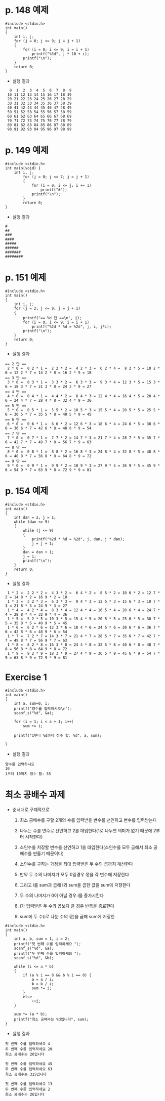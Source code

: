 # p. 148 예제

```
#include <stdio.h>
int main()
{
	int i, j;
	for (j = 0; j <= 9; j = j + 1)
	{
		for (i = 0; i <= 9; i = i + 1)
			printf("%3d", j * 10 + i);
		printf("\n");
	}
	return 0;
}
```


- 실행 결과
```
  0  1  2  3  4  5  6  7  8  9
 10 11 12 13 14 15 16 17 18 19
 20 21 22 23 24 25 26 27 28 29
 30 31 32 33 34 35 36 37 38 39
 40 41 42 43 44 45 46 47 48 49
 50 51 52 53 54 55 56 57 58 59
 60 61 62 63 64 65 66 67 68 69
 70 71 72 73 74 75 76 77 78 79
 80 81 82 83 84 85 86 87 88 89
 90 91 92 93 94 95 96 97 98 99
```

# p. 149 예제
```
#include <stdio.h>
int main(void) {
	int i, j;
		for (j = 0; j <= 7; j = j + 1)
		{
			for (i = 0; i <= j; i += 1)
				printf("#");
			printf("\n");
		}
		return 0;
}
```

- 실행 결과
```
#
##
###
####
#####
######
#######
########
```

# p. 151 예제

```
#include <stdio.h>
int main()
{
	int i, j;
	for (j = 2; j <= 9; j = j + 1)
	{
		printf("== %d 단 ==\n", j);
		for (i = 0; i <= 9; i = i + 1)
			printf("%2d * %d = %2d", j, i, j*i);
		printf("\n");
	}
	return 0;
}
```

- 실행 결과
```
== 2 단 ==
 2 * 0 =  0 2 * 1 =  2 2 * 2 =  4 2 * 3 =  6 2 * 4 =  8 2 * 5 = 10 2 * 6 = 12 2 * 7 = 14 2 * 8 = 16 2 * 9 = 18
== 3 단 ==
 3 * 0 =  0 3 * 1 =  3 3 * 2 =  6 3 * 3 =  9 3 * 4 = 12 3 * 5 = 15 3 * 6 = 18 3 * 7 = 21 3 * 8 = 24 3 * 9 = 27
== 4 단 ==
 4 * 0 =  0 4 * 1 =  4 4 * 2 =  8 4 * 3 = 12 4 * 4 = 16 4 * 5 = 20 4 * 6 = 24 4 * 7 = 28 4 * 8 = 32 4 * 9 = 36
== 5 단 ==
 5 * 0 =  0 5 * 1 =  5 5 * 2 = 10 5 * 3 = 15 5 * 4 = 20 5 * 5 = 25 5 * 6 = 30 5 * 7 = 35 5 * 8 = 40 5 * 9 = 45
== 6 단 ==
 6 * 0 =  0 6 * 1 =  6 6 * 2 = 12 6 * 3 = 18 6 * 4 = 24 6 * 5 = 30 6 * 6 = 36 6 * 7 = 42 6 * 8 = 48 6 * 9 = 54
== 7 단 ==
 7 * 0 =  0 7 * 1 =  7 7 * 2 = 14 7 * 3 = 21 7 * 4 = 28 7 * 5 = 35 7 * 6 = 42 7 * 7 = 49 7 * 8 = 56 7 * 9 = 63
== 8 단 ==
 8 * 0 =  0 8 * 1 =  8 8 * 2 = 16 8 * 3 = 24 8 * 4 = 32 8 * 5 = 40 8 * 6 = 48 8 * 7 = 56 8 * 8 = 64 8 * 9 = 72
== 9 단 ==
 9 * 0 =  0 9 * 1 =  9 9 * 2 = 18 9 * 3 = 27 9 * 4 = 36 9 * 5 = 45 9 * 6 = 54 9 * 7 = 63 9 * 8 = 72 9 * 9 = 81
```


# p. 154 예제

```
#include <stdio.h>
int main()
{
	int dan = 2, j = 1;
	while (dan <= 9)
	{
		while (j <= 9)
		{
			printf("%2d * %d = %2d", j, dan, j * dan);
			j = j + 1;
		}
		dan = dan + 1;
		j = 1;
		printf("\n");
	}
	return 0;
}
```

- 실행 결과
```
 1 * 2 =  2 2 * 2 =  4 3 * 2 =  6 4 * 2 =  8 5 * 2 = 10 6 * 2 = 12 7 * 2 = 14 8 * 2 = 16 9 * 2 = 18
 1 * 3 =  3 2 * 3 =  6 3 * 3 =  9 4 * 3 = 12 5 * 3 = 15 6 * 3 = 18 7 * 3 = 21 8 * 3 = 24 9 * 3 = 27
 1 * 4 =  4 2 * 4 =  8 3 * 4 = 12 4 * 4 = 16 5 * 4 = 20 6 * 4 = 24 7 * 4 = 28 8 * 4 = 32 9 * 4 = 36
 1 * 5 =  5 2 * 5 = 10 3 * 5 = 15 4 * 5 = 20 5 * 5 = 25 6 * 5 = 30 7 * 5 = 35 8 * 5 = 40 9 * 5 = 45
 1 * 6 =  6 2 * 6 = 12 3 * 6 = 18 4 * 6 = 24 5 * 6 = 30 6 * 6 = 36 7 * 6 = 42 8 * 6 = 48 9 * 6 = 54
 1 * 7 =  7 2 * 7 = 14 3 * 7 = 21 4 * 7 = 28 5 * 7 = 35 6 * 7 = 42 7 * 7 = 49 8 * 7 = 56 9 * 7 = 63
 1 * 8 =  8 2 * 8 = 16 3 * 8 = 24 4 * 8 = 32 5 * 8 = 40 6 * 8 = 48 7 * 8 = 56 8 * 8 = 64 9 * 8 = 72
 1 * 9 =  9 2 * 9 = 18 3 * 9 = 27 4 * 9 = 36 5 * 9 = 45 6 * 9 = 54 7 * 9 = 63 8 * 9 = 72 9 * 9 = 81
```


# Exercise 1

```
#include <stdio.h>
int main()
{
	int a, sum=0, i;
	printf("양수를 입력하시오\n");
	scanf_s("%d", &a);

	for (i = 1; i < a + 1; i++)
		sum += i;

	printf("1부터 %d까지 정수 합: %d", a, sum);

}
```

- 실행 결과
```
양수를 입력하시오
10
1부터 10까지 정수 합: 55
```



# 최소 공배수 과제

- 순서대로 구체적으로

  1. 최소 공배수를 구할 2개의 수를 입력받을 변수를 선언하고 변수를 입력받는다
 
  2. 나누는 수를 변수로 선언하고 2를 대입한다(1로 나누면 의미가 없기 때문에 2부터 시작한다)
 
  3. 소인수를 저장할 변수를 선언하고 1을 대입한다(소인수를 모두 곱해서 최소 공배수를 만들기 때문이다)
 
  4. 소인수를 구하는 과정을 최대 입력받은 두 수의 곱까지 계산한다
 
  5. 만약 두 수의 나머지가 모두 0일경우 몫을 각 변수에 저장한다
 
  6. 그리고 i를 sum과 곱해 i와 sum을 곱한 값을 sum에 저장한다
 
  8. 두 수의 나머지가 0이 아닐 경우 i를 증가시킨다
 
  9. i가 입력받은 두 수의 곱보다 클 경우 반복을 종료한다
 
  10. sum에 두 수(i로 나눈 수의 몫)을 곱해 sum에 저장한
 


```
#include <stdio.h>
int main()
{
	int a, b, sum = 1, i = 2;
	printf("첫 번째 수를 입력하세요 ");
	scanf_s("%d", &a);
	printf("두 번째 수를 입력하세요 ");
	scanf_s("%d", &b);

	while (i <= a * b)
	{
		if (a % i == 0 && b % i == 0) {
			a = a / i;
			b = b / i;
			sum *= i;
		}
		else
			++i;
	}

	sum *= (a * b);
	printf("최소 공배수는 %d입니다", sum);
}
```

- 실행 결과
```
첫 번째 수를 입력하세요 4
두 번째 수를 입력하세요 20
최소 공배수는 20입니다
```

```
첫 번째 수를 입력하세요 45
두 번째 수를 입력하세요 63
최소 공배수는 315입니다
```

```
첫 번째 수를 입력하세요 13
두 번째 수를 입력하세요 2
최소 공배수는 26입니다
```
